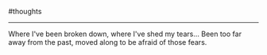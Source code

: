 
#thoughts 

___

Where I've been broken down,
where I've shed my tears...
Been too far away from the past,
moved along to be afraid of those fears.